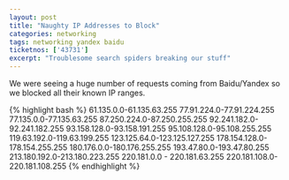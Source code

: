 ```yaml
---
layout: post
title: "Naughty IP Addresses to Block"
categories: networking
tags: networking yandex baidu
ticketnos: ['43731']
excerpt: "Troublesome search spiders breaking our stuff"
---
```


We were seeing a huge number of requests coming from Baidu/Yandex so we blocked all their known IP ranges.

{% highlight bash %}
	61.135.0.0-61.135.63.255
	77.91.224.0-77.91.224.255
	77.135.0.0-77.135.63.255
	87.250.224.0-87.250.255.255
	92.241.182.0-92.241.182.255
	93.158.128.0-93.158.191.255
	95.108.128.0-95.108.255.255
	119.63.192.0-119.63.199.255
	123.125.64.0-123.125.127.255
	178.154.128.0-178.154.255.255
	180.176.0.0-180.176.255.255
	193.47.80.0-193.47.80.255
	213.180.192.0-213.180.223.255
	220.181.0.0 - 220.181.63.255
	220.181.108.0-220.181.108.255
{% endhighlight %}